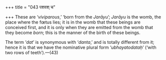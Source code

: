 +++
title = "043 पशवश् च"

+++
These are ‘*viviparous*,’ ‘born from the *Jarāyu*’; *Jarāyu* is the
womb, the place where the fœtus lies; it is in the womb that these
beings are conceived first, and it is only when they are emitted from
the womb that they become *born*; this is the manner of the birth of
these beings.

The term ‘*dat*’ is synonymous with ‘*danta*,’ and is totally different
from it; hence it is that we have the nominative plural form
‘*ubhayatodataḥ*’ (‘with two rows of teeth’).—(43)


